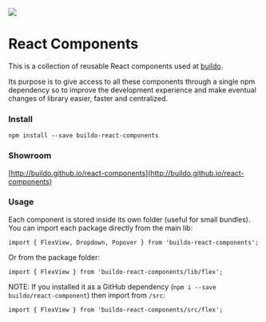 [![](https://travis-ci.org/buildo/react-components.svg)](https://travis-ci.org/buildo/react-components)

# React Components
This is a collection of reusable React components used at [buildo](http://buildo.io/).

Its purpose is to give access to all these components through a single npm dependency so to improve the development experience and make eventual changes of library easier, faster and centralized.

### Install
```npm install --save buildo-react-components```

### Showroom
[http://buildo.github.io/react-components](http://buildo.github.io/react-components)

### Usage
Each component is stored inside its own folder (useful for small bundles).
You can import each package directly from the main lib:

`import { FlexView, Dropdown, Popover } from 'buildo-react-components';`

Or from the package folder:

`import { FlexView } from 'buildo-react-components/lib/flex';`

NOTE: If you installed it as a GitHub dependency (`npm i --save buildo/react-component`) then import from `/src`:

`import { FlexView } from 'buildo-react-components/src/flex';`

